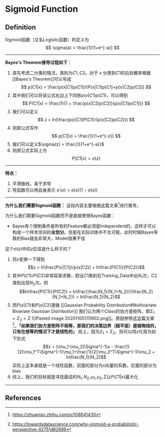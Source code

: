 # Sigmoid Function
## Definition
Sigmoid函数（又名Logisitc函数）的定义为
$$
\sigma(a) = \frac{1}{1+e^{-a}}
$$

---

**Bayes's Theorem推导过程如下**：
1. 首先考虑二分类的情况，类别为$C1,C2$。对于 $x$ 分类到$C1$的后验概率根据[[Bayes's Theorem]]可以写成
$$
p(C1|x) = \frac{p(x|C1)p(C1)}{P(x|C1)p(C1)+p(x|C2)p(C2)}
$$
2. 其中我们可以将该公式右边上下同除$p(x|C1)p(C1)$，可以得到
$$
P(C1|x) = \frac{1}{1 + \frac{p(x|C2)p(C2)}{p(x|C1)p(C1)}}
$$
3. 我们可以定义
$$
z = ln(\frac{p(x|C1)P(C1)}{p(x|C2)p(C2)})
$$
4. 则原公式写作
$$
p(C1|x) = \frac{1}{1+e^{-z}}
$$
5. 我们可以定义$\sigma(z) = \frac{1}{1+e^{-a}}$
6. 则原公式实际上为
$$
P(C1|x) = \sigma(z)
$$

---

**特点：**
1. 平滑曲线，易于求导
2. 导函数可以用自身表示 $\sigma^{'}(x) = \sigma(x)(1-\sigma(x))$

---

**为什么我们需要Sigmoid函数：**
这段内容主要根据这篇文章[^1]进行推导。

为什么我们需要Sigmoid函数而不是直接使用Bayes函数：
- Bayes有个限制条件是所有的Feature都必须是Independent的，这样才可以构成一个样本空间的**全划分**。但是在实际训练中不太可能，此时时候Bayes导致的Bias就会非常大，Model效果不佳

这个$\sigma(z)$中的$z$应该是什么样子的？
1. 将$z$变换一下得到$$z = ln\frac{P(x|C1)}{p(x|C2)} + ln\frac{P(C1)}{P(C2)}$$
2. 其中$P(C1)/P(C2)$非常容易求解，假设$C1$类别在Training_Data中出$N_1$次，$C2$类别出现$N_2$次。则$$ln\frac{P(C1)}{P(C2)} = ln\frac{\frac{N_1}{N_1+N_2}}{\frac{N_2}{N_1+N_2}} = ln\frac{N_1}{N_2}$$
3. 而$P(x|C1)$和$P(x|C2)$遵循 [[Gaussian Probability Distribution#Multivariate Bivariate Gaussian Distribution]]
	我们认为两个Class的协方差矩阵，即$\Sigma_1 = \Sigma_2 = \Sigma$ ![[Pasted image 20201105170902.png]]。原因参照这这篇文章[^2]，**「如果我们协方差矩阵不相等，那我们的决策边界（超平面）是抛物线的，只有在想等的情况下才是线性的」**
	综上，因为$\Sigma_1 =\Sigma_2$，则可以将$z$化简为如下形式$$z = (\mu_1-\mu_2)\Sigma^{-1}x - \frac{1}{2}\mu_1^T\Sigma^{-1}\mu_1+\frac{1}{2}\mu_2^T\Sigma^{-1}\mu_2 + ln\frac{N_1}{N_2}$$
	实际上这本身就是一个线性函数，前面的部分为$x$向量的系数，后面的部分为bias
4. 综上，我们的目标就是寻找最佳的$N_1,N_2,\mu_1,\mu_2,\Sigma$让$P(C1|x)$最大化



---
## References

[^1]:https://zhuanlan.zhihu.com/p/108641430
[^2]:https://towardsdatascience.com/why-sigmoid-a-probabilistic-perspective-42751d82686